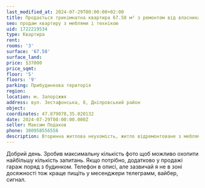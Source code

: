 ```yaml
---
last_modified_at: 2024-07-29T00:00:00+02:00
title: Продається трикімнатна квартира 67.58 м² з ремонтом від власника на Зестафонській
seo: продам квартиру з меблями і технікою
uid: 1722219534
type: Квартира
rent:
rooms: '3'
surface: '67.58'
surface_land:
price: $37000
price_sqmt:
floor: '5'
floors: '9'
parking: Прибудинкова територія
region:
location: м. Запоріжжя
address: вул. Зестафонська, 8, Дніпровський район
object:
coordinates: 47.879078,35.020132
date: 2024-07-29T00:00:00.000Z
seller: Максим Подаков
phone: 380958556556
description: Вторинна житлова неухомість, житло відремонтоване з меблями і технікою, придатне і готове для проживання
---
```


Добрий день. Зробив максимальну кількість фото щоб можливо охопити найбільшу кількість запитань. Якщо потрібно, додатково у продажі гараж поряд з будинком. Телефон в описі, але зазвичай я не в зоні досяжності тож краще пищіть у месенджери телеграмм, вайбер, сигнал.
